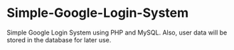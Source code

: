 # Simple-Google-Login-System
Simple Google Login System using PHP and MySQL. Also, user data will be stored in the database for later use.
